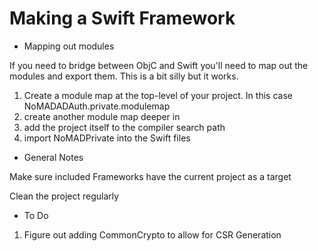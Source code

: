 #  Making a Swift Framework

* Mapping out modules

If you need to bridge between ObjC and Swift you'll need to map out the modules and export them. This is a bit silly but it works.
1. Create a module map at the top-level of your project. In this case NoMADADAuth.private.modulemap
2. create another module map deeper in
3. add the project itself to the compiler search path
4. import NoMADPrivate into the Swift files

* General Notes

Make sure included Frameworks have the current project as a target

Clean the project regularly

* To Do

1. Figure out adding CommonCrypto to allow for CSR Generation
